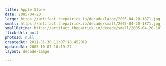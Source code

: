 ```yaml
---
title: Apple Store
date: 2005-04-20
large: https://artifact.thepatrick.io/decade/large/2005-04-20-1871.jpg
small: https://artifact.thepatrick.io/decade/small/2005-04-20-1871.jpg
smallRetina: https://artifact.thepatrick.io/decade/small/2005-04-20-1871@2x.jpg
flickrUrl: null
photoId: null
createdAt: 2011-01-30 11:07:18.452079
updatedAt: 2005-10-07 10:19:27
layout: decade-image

---
```


